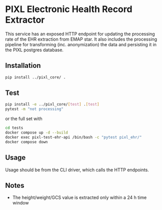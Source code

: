 # PIXL Electronic Health Record Extractor

This service has an exposed HTTP endpoint for updating the processing rate 
of the EHR extraction from EMAP star. It also includes the processing pipeline
for transforming (inc. anonymization) the data and persisting it in the PIXL 
postgres database.

## Installation

```bash
pip install ../pixl_core/ .
```

## Test

```bash
pip install -e ../pixl_core/[test] .[test]
pytest -m "not processing"
```
or the full set with
```bash
cd tests
docker compose up -d --build
docker exec pixl-test-ehr-api /bin/bash -c "pytest pixl_ehr/"
docker compose down
```

## Usage

Usage should be from the CLI driver, which calls the HTTP endpoints.

## Notes

- The height/weight/GCS value is extracted only within a 24 h time window
